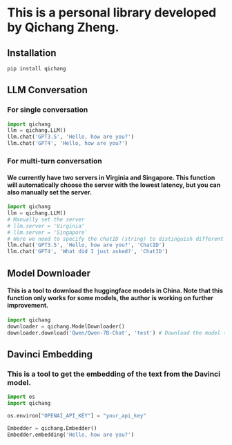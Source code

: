 # This is a personal library developed by Qichang Zheng.
## Installation
```bash
pip install qichang
```

## LLM Conversation
### For single conversation
```python
import qichang
llm = qichang.LLM()
llm.chat('GPT3.5', 'Hello, how are you?')
llm.chat('GPT4', 'Hello, how are you?')
```

### For multi-turn conversation
#### We currently have two servers in Virginia and Singapore. This function will automatically choose the server with the lowest latency, but you can also manually set the server.
```python
import qichang
llm = qichang.LLM()
# Manually set the server
# llm.server = 'Virginia'
# llm.server = 'Singapore'
# Here we need to specify the chatID (string) to distinguish different conversations
llm.chat('GPT3.5', 'Hello, how are you?', 'ChatID')
llm.chat('GPT4', 'What did I just asked?', 'ChatID')
```

## Model Downloader
#### This is a tool to download the huggingface models in China. Note that this function only works for some models, the author is working on further improvement.
```python
import qichang
downloader = qichang.ModelDownloader()
downloader.download('Qwen/Qwen-7B-Chat', 'test') # Download the model to the folder 'test'
```

## Davinci Embedding
### This is a tool to get the embedding of the text from the Davinci model.
```python
import os
import qichang

os.environ["OPENAI_API_KEY"] = "your_api_key"

Embedder = qichang.Embedder()
Embedder.embedding('Hello, how are you?')
```
